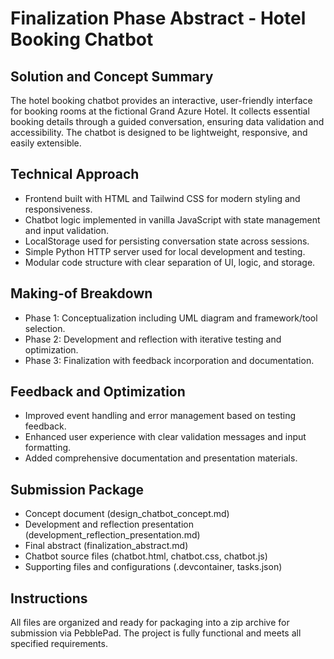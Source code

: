 # Finalization Phase Abstract - Hotel Booking Chatbot

## Solution and Concept Summary
The hotel booking chatbot provides an interactive, user-friendly interface for booking rooms at the fictional Grand Azure Hotel. It collects essential booking details through a guided conversation, ensuring data validation and accessibility. The chatbot is designed to be lightweight, responsive, and easily extensible.

## Technical Approach
- Frontend built with HTML and Tailwind CSS for modern styling and responsiveness.
- Chatbot logic implemented in vanilla JavaScript with state management and input validation.
- LocalStorage used for persisting conversation state across sessions.
- Simple Python HTTP server used for local development and testing.
- Modular code structure with clear separation of UI, logic, and storage.

## Making-of Breakdown
- Phase 1: Conceptualization including UML diagram and framework/tool selection.
- Phase 2: Development and reflection with iterative testing and optimization.
- Phase 3: Finalization with feedback incorporation and documentation.

## Feedback and Optimization
- Improved event handling and error management based on testing feedback.
- Enhanced user experience with clear validation messages and input formatting.
- Added comprehensive documentation and presentation materials.

## Submission Package
- Concept document (design_chatbot_concept.md)
- Development and reflection presentation (development_reflection_presentation.md)
- Final abstract (finalization_abstract.md)
- Chatbot source files (chatbot.html, chatbot.css, chatbot.js)
- Supporting files and configurations (.devcontainer, tasks.json)

## Instructions
All files are organized and ready for packaging into a zip archive for submission via PebblePad. The project is fully functional and meets all specified requirements.
